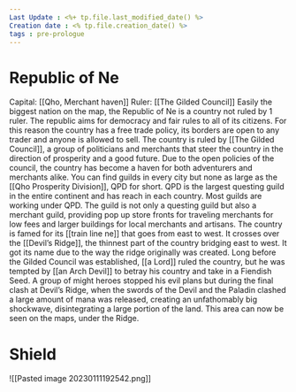 ```yaml
---
Last Update : <%+ tp.file.last_modified_date() %>
Creation date : <% tp.file.creation_date() %>
tags : pre-prologue
---
```


# Republic of Ne

Capital: [[Qho, Merchant haven]] Ruler: [[The Gilded Council]]
Easily the biggest nation on the map, the Republic of Ne is a country not ruled by 1 ruler. The republic aims for democracy and fair rules to all of its citizens. For this reason the country has a free trade policy, its borders are open to any trader and anyone is allowed to sell. The country is ruled by [[The Gilded Council]], a group of politicians and merchants that steer the country in the direction of prosperity and a good future.
Due to the open policies of the council, the country has become a haven for both adventurers and merchants alike. You can find guilds in every city but none as large as the [[Qho Prosperity Division]], QPD for short. QPD is the largest questing guild in the entire continent and has reach in each country. Most guilds are working under QPD. The guild is not only a questing guild but also a merchant guild, providing pop up store fronts for traveling merchants for low fees and larger buildings for local merchants and artisans.
The country is famed for its [[train line ne]] that goes from east to west. It crosses over the [[Devil’s Ridge]], the thinnest part of the country bridging east to west. It got its name due to the way the ridge originally was created. Long before the Gilded Council was established, [[a Lord]] ruled the country, but he was tempted by [[an Arch Devil]] to betray his country and take in a Fiendish Seed. A group of might heroes stopped his evil plans but during the final clash at Devil’s Ridge, when the swords of the Devil and the Paladin clashed a large amount of mana was released, creating an unfathomably big shockwave, disintegrating a large portion of the land. This area can now be seen on the maps, under the Ridge.

# Shield

![[Pasted image 20230111192542.png]]
